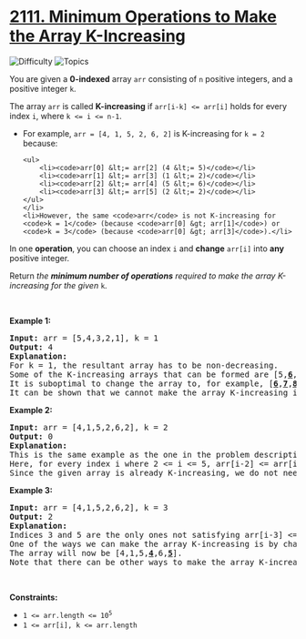 # [2111. Minimum Operations to Make the Array K-Increasing](https://leetcode.com/problems/minimum-operations-to-make-the-array-k-increasing)

![Difficulty](https://img.shields.io/badge/Difficulty-Hard-blue.svg) ![Topics](https://img.shields.io/badge/Topics-Array,%20Binary%20Search-orange.svg)
<br/>

<p>You are given a <strong>0-indexed</strong> array <code>arr</code> consisting of <code>n</code> positive integers, and a positive integer <code>k</code>.</p>

<p>The array <code>arr</code> is called <strong>K-increasing</strong> if <code>arr[i-k] &lt;= arr[i]</code> holds for every index <code>i</code>, where <code>k &lt;= i &lt;= n-1</code>.</p>

<ul>
	<li>For example, <code>arr = [4, 1, 5, 2, 6, 2]</code> is K-increasing for <code>k = 2</code> because:

	<ul>
		<li><code>arr[0] &lt;= arr[2] (4 &lt;= 5)</code></li>
		<li><code>arr[1] &lt;= arr[3] (1 &lt;= 2)</code></li>
		<li><code>arr[2] &lt;= arr[4] (5 &lt;= 6)</code></li>
		<li><code>arr[3] &lt;= arr[5] (2 &lt;= 2)</code></li>
	</ul>
	</li>
	<li>However, the same <code>arr</code> is not K-increasing for <code>k = 1</code> (because <code>arr[0] &gt; arr[1]</code>) or <code>k = 3</code> (because <code>arr[0] &gt; arr[3]</code>).</li>
</ul>

<p>In one <strong>operation</strong>, you can choose an index <code>i</code> and <strong>change</strong> <code>arr[i]</code> into <strong>any</strong> positive integer.</p>

<p>Return <em>the <strong>minimum number of operations</strong> required to make the array K-increasing for the given </em><code>k</code>.</p>

<p>&nbsp;</p>
<p><strong class="example">Example 1:</strong></p>

<pre>
<strong>Input:</strong> arr = [5,4,3,2,1], k = 1
<strong>Output:</strong> 4
<strong>Explanation:
</strong>For k = 1, the resultant array has to be non-decreasing.
Some of the K-increasing arrays that can be formed are [5,<u><strong>6</strong></u>,<u><strong>7</strong></u>,<u><strong>8</strong></u>,<u><strong>9</strong></u>], [<u><strong>1</strong></u>,<u><strong>1</strong></u>,<u><strong>1</strong></u>,<u><strong>1</strong></u>,1], [<u><strong>2</strong></u>,<u><strong>2</strong></u>,3,<u><strong>4</strong></u>,<u><strong>4</strong></u>]. All of them require 4 operations.
It is suboptimal to change the array to, for example, [<u><strong>6</strong></u>,<u><strong>7</strong></u>,<u><strong>8</strong></u>,<u><strong>9</strong></u>,<u><strong>10</strong></u>] because it would take 5 operations.
It can be shown that we cannot make the array K-increasing in less than 4 operations.
</pre>

<p><strong class="example">Example 2:</strong></p>

<pre>
<strong>Input:</strong> arr = [4,1,5,2,6,2], k = 2
<strong>Output:</strong> 0
<strong>Explanation:</strong>
This is the same example as the one in the problem description.
Here, for every index i where 2 &lt;= i &lt;= 5, arr[i-2] &lt;=<b> </b>arr[i].
Since the given array is already K-increasing, we do not need to perform any operations.</pre>

<p><strong class="example">Example 3:</strong></p>

<pre>
<strong>Input:</strong> arr = [4,1,5,2,6,2], k = 3
<strong>Output:</strong> 2
<strong>Explanation:</strong>
Indices 3 and 5 are the only ones not satisfying arr[i-3] &lt;= arr[i] for 3 &lt;= i &lt;= 5.
One of the ways we can make the array K-increasing is by changing arr[3] to 4 and arr[5] to 5.
The array will now be [4,1,5,<u><strong>4</strong></u>,6,<u><strong>5</strong></u>].
Note that there can be other ways to make the array K-increasing, but none of them require less than 2 operations.
</pre>

<p>&nbsp;</p>
<p><strong>Constraints:</strong></p>

<ul>
	<li><code>1 &lt;= arr.length &lt;= 10<sup>5</sup></code></li>
	<li><code>1 &lt;= arr[i], k &lt;= arr.length</code></li>
</ul>

